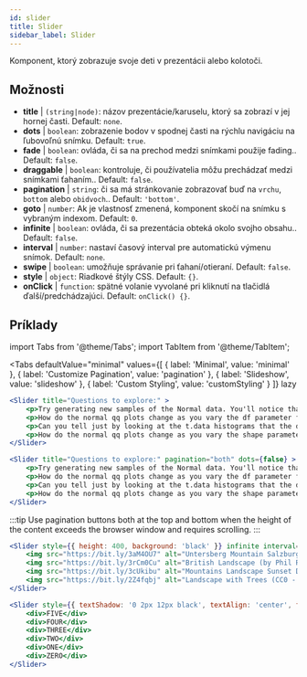 ```yaml
---
id: slider 
title: Slider
sidebar_label: Slider
---
```


Komponent, ktorý zobrazuje svoje deti v prezentácii alebo kolotoči.

## Možnosti

* __title__ | `(string|node)`: názov prezentácie/karuselu, ktorý sa zobrazí v jej hornej časti. Default: `none`.
* __dots__ | `boolean`: zobrazenie bodov v spodnej časti na rýchlu navigáciu na ľubovoľnú snímku. Default: `true`.
* __fade__ | `boolean`: ovláda, či sa na prechod medzi snímkami použije fading.. Default: `false`.
* __draggable__ | `boolean`: kontroluje, či používatelia môžu prechádzať medzi snímkami ťahaním.. Default: `false`.
* __pagination__ | `string`: či sa má stránkovanie zobrazovať buď na `vrchu`, `bottom` alebo `obidvoch`.. Default: `'bottom'`.
* __goto__ | `number`: Ak je vlastnosť zmenená, komponent skočí na snímku s vybraným indexom. Default: `0`.
* __infinite__ | `boolean`: ovláda, či sa prezentácia obteká okolo svojho obsahu.. Default: `false`.
* __interval__ | `number`: nastaví časový interval pre automatickú výmenu snímok. Default: `none`.
* __swipe__ | `boolean`: umožňuje správanie pri ťahaní/otieraní. Default: `false`.
* __style__ | `object`: Riadkové štýly CSS. Default: `{}`.
* __onClick__ | `function`: spätné volanie vyvolané pri kliknutí na tlačidlá ďalší/predchádzajúci. Default: `onClick() {}`.


## Príklady


import Tabs from '@theme/Tabs';
import TabItem from '@theme/TabItem';

<Tabs
    defaultValue="minimal"
    values={[
        { label: 'Minimal', value: 'minimal' },
        { label: 'Customize Pagination', value: 'pagination' },
        { label: 'Slideshow', value: 'slideshow' },
        { label: 'Custom Styling', value: 'customStyling' }
    ]}
    lazy
>

<TabItem value="minimal">

```jsx live
<Slider title="Questions to explore:" >
    <p>Try generating new samples of the Normal data. You'll notice that the points don't always lie exactly on the line. This is typical variation. As you generate more random realizations of this plot you'll get better calibrated to the kind of deviation you can expect to see from this large a sample of Normal data.</p>
    <p>How do the normal qq plots change as you vary the df parameter for the t-distributed data?</p>
    <p>Can you tell just by looking at the t.data histograms that the data aren't normally distributed? Is it easier to tell from the QQ plots?</p>
    <p>How do the normal qq plots change as you vary the shape parameter in the gamma-distributed data?</p>
</Slider>
```

</TabItem>

<TabItem value="pagination">

```jsx live
<Slider title="Questions to explore:" pagination="both" dots={false} >
    <p>Try generating new samples of the Normal data. You'll notice that the points don't always lie exactly on the line. This is typical variation. As you generate more random realizations of this plot you'll get better calibrated to the kind of deviation you can expect to see from this large a sample of Normal data.</p>
    <p>How do the normal qq plots change as you vary the df parameter for the t-distributed data?</p>
    <p>Can you tell just by looking at the t.data histograms that the data aren't normally distributed? Is it easier to tell from the QQ plots?</p>
    <p>How do the normal qq plots change as you vary the shape parameter in the gamma-distributed data?</p>
</Slider>
```

:::tip
Use pagination buttons both at the top and bottom when the height of the content exceeds the browser window and requires scrolling.
:::

</TabItem>

<TabItem value="slideshow">

```jsx live
<Slider style={{ height: 400, background: 'black' }} infinite interval={2000} >
    <img src="https://bit.ly/3aM4OU7" alt="Untersberg Mountain Salzburg (by Giuseppe Milo, CC BY 3.0)" />
    <img src="https://bit.ly/3rCm0Cu" alt="British Landscape (by Phil Riley, Pixabay License)" />
    <img src="https://bit.ly/3cUkibu" alt="Mountains Landscape Sunset Dusk (Pixabay License)" />
    <img src="https://bit.ly/2Z4fqbj" alt="Landscape with Trees (CC0 - Public Domain)" /> 
</Slider>
```

</TabItem>

<TabItem value="customStyling">

```jsx live
<Slider style={{ textShadow: '0 2px 12px black', textAlign: 'center', fontSize: 90 }} infinite interval={1000} >
    <div>FIVE</div>
    <div>FOUR</div>
    <div>THREE</div>
    <div>TWO</div>
    <div>ONE</div>
    <div>ZERO</div>
</Slider>
```

</TabItem>

</Tabs>


